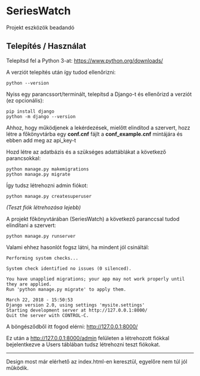 # SeriesWatch
Projekt eszközök beadandó

## Telepítés / Használat
Telepítsd fel a Python 3-at: https://www.python.org/downloads/

A verziót telepítés után így tudod ellenőrizni:
```
python --version
```
Nyiss egy parancssort/terminált, telepítsd a Django-t és ellenőrizd a verziót (ez opcionális): 
```
pip install django
python -m django --version
```
Ahhoz, hogy működjenek a lekérdezések, mielőtt elindítod a szervert, hozz létre a főkönyvtárba egy
**conf.cnf** fájlt a **conf_example.cnf** mintájára és ebben add meg az api_key-t


Hozd létre az adatbázis és a szükséges adattáblákat a következő parancsokkal:
```
python manage.py makemigrations
python manage.py migrate
```
Így tudsz létrehozni admin fiókot:
```
python manage.py createsuperuser
```
_(Teszt fiók létrehozása lejebb)_

A projekt főkönyvtárában (SeriesWatch) a következő paranccsal tudod elindítani a szervert:
```
python manage.py runserver
```
Valami ehhez hasonlót fogsz látni, ha mindent jól csináltál:
```
Performing system checks...

System check identified no issues (0 silenced).

You have unapplied migrations; your app may not work properly until they are applied.
Run 'python manage.py migrate' to apply them.

March 22, 2018 - 15:50:53
Django version 2.0, using settings 'mysite.settings'
Starting development server at http://127.0.0.1:8000/
Quit the server with CONTROL-C.
```

A böngésződből itt fogod elérni: http://127.0.0.1:8000/


Ez után a http://127.0.0.1:8000/admin felületen a létrehozott fiókkal bejelentkezve a Users táblában tudsz létrehozni teszt fiókokat.


---

Design most már elérhető az index.html-en keresztül, egyelőre nem túl jól működik.
